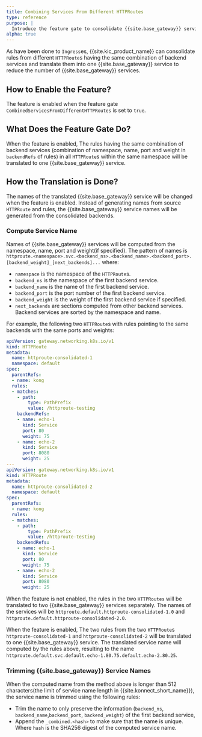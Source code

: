 ```yaml
---
title: Combining Services From Different HTTPRoutes 
type: reference
purpose: |
  Introduce the feature gate to consolidate {{site.base_gateway}} services by combining rules from different HTTPRoutes
alpha: true
---
```


As have been done to `Ingress`es, {{site.kic_product_name}} can consolidate rules from different `HTTPRoute`s having the same
combination of backend services and translate them into one {{site.base_gateway}} service to reduce the number of {{site.base_gateway}} services.

## How to Enable the Feature?
The feature is enabled when the feature gate `CombinedServicesFromDifferentHTTPRoutes` is set to `true`.

## What Does the Feature Gate Do?
When the feature is enabled, The rules having the same combination of backend services (combination of namespace, name, port and weight in `backendRefs` of rules)
in all `HTTPRoute`s within the same namespace will be translated to one {{site.base_gateway}} service.

## How the Translation is Done?

The names of the translated {{site.base_gateway}} service will be changed when the feature is enabled. Instead of generating names from source `HTTPRoute`
and rules, the {{site.base_gateway}} service names will be generated from the consolidated backends.

### Compute Service Name

Names of {{site.base_gateway}} services will be computed from the namespace, name, port and weight(if specified). The pattern of names is
`httproute.<namespace>.svc.<backend_ns>.<backend_name>.<backend_port>.[backend_weight]_[next_backends]...` where:
 - `namespace` is the namespace of the `HTTPRoute`s.
 - `backend_ns` is the namespace of the first backend service.
 - `backend_name` is the name of the first backend service.
 - `backend_port` is the port number of the first backend service.
 - `backend_weight` is the weight of the first backend service if specified.
 - `next_backends` are sections computed from other backend services. Backend services are sorted by the namespace and name.

For example, the following two `HTTPRoute`s with rules pointing to the same backends with the same ports and weights:

```yaml
apiVersion: gateway.networking.k8s.io/v1
kind: HTTPRoute
metadata:
  name: httproute-consolidated-1
  namespace: default
spec:
  parentRefs:
  - name: kong
  rules:
  - matches:
    - path:
        type: PathPrefix
        value: /httproute-testing
    backendRefs:
    - name: echo-1
      kind: Service
      port: 80
      weight: 75
    - name: echo-2
      kind: Service
      port: 8080
      weight: 25
---
apiVersion: gateway.networking.k8s.io/v1
kind: HTTPRoute
metadata:
  name: httproute-consolidated-2
  namespace: default
spec:
  parentRefs:
  - name: kong
  rules:
  - matches:
    - path:
        type: PathPrefix
        value: /httproute-testing
    backendRefs:
    - name: echo-1
      kind: Service
      port: 80
      weight: 75
    - name: echo-2
      kind: Service
      port: 8080
      weight: 25
```

When the feature is not enabled, the rules in the two `HTTPRoutes` will be translated
to two {{site.base_gateway}} services separately.
The names of the services will be `httproute.default.httproute-consolidated-1.0` and `httproute.default.httproute-consolidated-2.0`.

When the feature is enabled, The two rules from the two `HTTPRoute`s `httproute-consolidated-1` and `httproute-consolidated-2` will be translated to one {{site.base_gateway}} service.
The translated service name will computed by the rules above, resulting to the name `httproute.default.svc.default.echo-1.80.75.default.echo-2.80.25`.

### Trimming {{site.base_gateway}} Service Names

When the computed name from the method above is longer than 512 characters(the limit of service name length in {{site.konnect_short_name}}), the service name is trimmed using the following rules:
- Trim the name to only preserve the information (`backend_ns`, `backend_name`,`backend_port`, `backend_weight`) of the first backend service,
- Append the `_combined.<hash>` to make sure that the name is unique. Where `hash` is the SHA256 digest of the computed service name.
